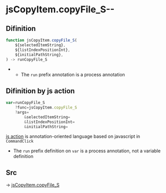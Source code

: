 # jsCopyItem.copyFile_S--

## Difinition

```js.js
function jsCopyItem.copyFile_S(
	${selectedItemString},
	${listIndexPositionInt},
	${initialPathString},
) -> runCopyFile_S
```

- - The `run` prefix annotation is a process annotation


## Difinition by js action

```js.js
var=runCopyFile_S
	?func=jsCopyItem.copyFile_S
	?args=
		&selectedItemString=
		&listIndexPositionInt=
		&initialPathString=
```

[js action](#) is annotation-oriented language based on javascript in `CommandClick`

- The `run` prefix definition on `var` is a process annotation, not a variable definition

## Src

-> [jsCopyItem.copyFile_S](https://github.com/puutaro/CommandClick/blob/master/app/src/main/java/com/puutaro/commandclick/fragment_lib/terminal_fragment/js_interface/list_index/JsCopyItem.kt#L46)


